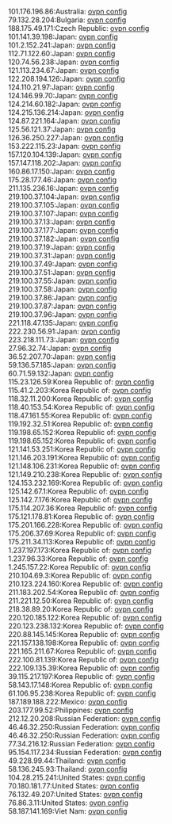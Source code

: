 101.176.196.86:Australia: [ovpn config](vpn/101_176_196_86.ovpn)  
79.132.28.204:Bulgaria: [ovpn config](vpn/79_132_28_204.ovpn)  
188.175.49.171:Czech Republic: [ovpn config](vpn/188_175_49_171.ovpn)  
101.141.39.198:Japan: [ovpn config](vpn/101_141_39_198.ovpn)  
101.2.152.241:Japan: [ovpn config](vpn/101_2_152_241.ovpn)  
112.71.122.60:Japan: [ovpn config](vpn/112_71_122_60.ovpn)  
120.74.56.238:Japan: [ovpn config](vpn/120_74_56_238.ovpn)  
121.113.234.67:Japan: [ovpn config](vpn/121_113_234_67.ovpn)  
122.208.194.126:Japan: [ovpn config](vpn/122_208_194_126.ovpn)  
124.110.21.97:Japan: [ovpn config](vpn/124_110_21_97.ovpn)  
124.146.99.70:Japan: [ovpn config](vpn/124_146_99_70.ovpn)  
124.214.60.182:Japan: [ovpn config](vpn/124_214_60_182.ovpn)  
124.215.136.214:Japan: [ovpn config](vpn/124_215_136_214.ovpn)  
124.87.221.164:Japan: [ovpn config](vpn/124_87_221_164.ovpn)  
125.56.121.37:Japan: [ovpn config](vpn/125_56_121_37.ovpn)  
126.36.250.227:Japan: [ovpn config](vpn/126_36_250_227.ovpn)  
153.222.115.23:Japan: [ovpn config](vpn/153_222_115_23.ovpn)  
157.120.104.139:Japan: [ovpn config](vpn/157_120_104_139.ovpn)  
157.147.118.202:Japan: [ovpn config](vpn/157_147_118_202.ovpn)  
160.86.17.150:Japan: [ovpn config](vpn/160_86_17_150.ovpn)  
175.28.177.46:Japan: [ovpn config](vpn/175_28_177_46.ovpn)  
211.135.236.16:Japan: [ovpn config](vpn/211_135_236_16.ovpn)  
219.100.37.104:Japan: [ovpn config](vpn/219_100_37_104.ovpn)  
219.100.37.105:Japan: [ovpn config](vpn/219_100_37_105.ovpn)  
219.100.37.107:Japan: [ovpn config](vpn/219_100_37_107.ovpn)  
219.100.37.13:Japan: [ovpn config](vpn/219_100_37_13.ovpn)  
219.100.37.177:Japan: [ovpn config](vpn/219_100_37_177.ovpn)  
219.100.37.182:Japan: [ovpn config](vpn/219_100_37_182.ovpn)  
219.100.37.19:Japan: [ovpn config](vpn/219_100_37_19.ovpn)  
219.100.37.31:Japan: [ovpn config](vpn/219_100_37_31.ovpn)  
219.100.37.49:Japan: [ovpn config](vpn/219_100_37_49.ovpn)  
219.100.37.51:Japan: [ovpn config](vpn/219_100_37_51.ovpn)  
219.100.37.55:Japan: [ovpn config](vpn/219_100_37_55.ovpn)  
219.100.37.58:Japan: [ovpn config](vpn/219_100_37_58.ovpn)  
219.100.37.86:Japan: [ovpn config](vpn/219_100_37_86.ovpn)  
219.100.37.87:Japan: [ovpn config](vpn/219_100_37_87.ovpn)  
219.100.37.96:Japan: [ovpn config](vpn/219_100_37_96.ovpn)  
221.118.47.135:Japan: [ovpn config](vpn/221_118_47_135.ovpn)  
222.230.56.91:Japan: [ovpn config](vpn/222_230_56_91.ovpn)  
223.218.111.73:Japan: [ovpn config](vpn/223_218_111_73.ovpn)  
27.96.32.74:Japan: [ovpn config](vpn/27_96_32_74.ovpn)  
36.52.207.70:Japan: [ovpn config](vpn/36_52_207_70.ovpn)  
59.136.57.185:Japan: [ovpn config](vpn/59_136_57_185.ovpn)  
60.71.59.132:Japan: [ovpn config](vpn/60_71_59_132.ovpn)  
115.23.126.59:Korea Republic of: [ovpn config](vpn/115_23_126_59.ovpn)  
115.41.2.203:Korea Republic of: [ovpn config](vpn/115_41_2_203.ovpn)  
118.32.11.200:Korea Republic of: [ovpn config](vpn/118_32_11_200.ovpn)  
118.40.153.54:Korea Republic of: [ovpn config](vpn/118_40_153_54.ovpn)  
118.47.161.55:Korea Republic of: [ovpn config](vpn/118_47_161_55.ovpn)  
119.192.32.51:Korea Republic of: [ovpn config](vpn/119_192_32_51.ovpn)  
119.198.65.152:Korea Republic of: [ovpn config](vpn/119_198_65_152.ovpn)  
119.198.65.152:Korea Republic of: [ovpn config](vpn/119_198_65_152.ovpn)  
121.141.53.251:Korea Republic of: [ovpn config](vpn/121_141_53_251.ovpn)  
121.146.203.191:Korea Republic of: [ovpn config](vpn/121_146_203_191.ovpn)  
121.148.106.231:Korea Republic of: [ovpn config](vpn/121_148_106_231.ovpn)  
121.149.210.238:Korea Republic of: [ovpn config](vpn/121_149_210_238.ovpn)  
124.153.232.169:Korea Republic of: [ovpn config](vpn/124_153_232_169.ovpn)  
125.142.67.1:Korea Republic of: [ovpn config](vpn/125_142_67_1.ovpn)  
125.142.7.176:Korea Republic of: [ovpn config](vpn/125_142_7_176.ovpn)  
175.114.207.36:Korea Republic of: [ovpn config](vpn/175_114_207_36.ovpn)  
175.121.178.81:Korea Republic of: [ovpn config](vpn/175_121_178_81.ovpn)  
175.201.166.228:Korea Republic of: [ovpn config](vpn/175_201_166_228.ovpn)  
175.206.37.69:Korea Republic of: [ovpn config](vpn/175_206_37_69.ovpn)  
175.211.34.113:Korea Republic of: [ovpn config](vpn/175_211_34_113.ovpn)  
1.237.197.173:Korea Republic of: [ovpn config](vpn/1_237_197_173.ovpn)  
1.237.96.33:Korea Republic of: [ovpn config](vpn/1_237_96_33.ovpn)  
1.245.157.22:Korea Republic of: [ovpn config](vpn/1_245_157_22.ovpn)  
210.104.69.3:Korea Republic of: [ovpn config](vpn/210_104_69_3.ovpn)  
210.123.224.160:Korea Republic of: [ovpn config](vpn/210_123_224_160.ovpn)  
211.183.202.54:Korea Republic of: [ovpn config](vpn/211_183_202_54.ovpn)  
211.221.12.50:Korea Republic of: [ovpn config](vpn/211_221_12_50.ovpn)  
218.38.89.20:Korea Republic of: [ovpn config](vpn/218_38_89_20.ovpn)  
220.120.185.122:Korea Republic of: [ovpn config](vpn/220_120_185_122.ovpn)  
220.123.238.132:Korea Republic of: [ovpn config](vpn/220_123_238_132.ovpn)  
220.88.145.145:Korea Republic of: [ovpn config](vpn/220_88_145_145.ovpn)  
221.157.138.198:Korea Republic of: [ovpn config](vpn/221_157_138_198.ovpn)  
221.165.211.67:Korea Republic of: [ovpn config](vpn/221_165_211_67.ovpn)  
222.100.81.139:Korea Republic of: [ovpn config](vpn/222_100_81_139.ovpn)  
222.109.135.39:Korea Republic of: [ovpn config](vpn/222_109_135_39.ovpn)  
39.115.217.197:Korea Republic of: [ovpn config](vpn/39_115_217_197.ovpn)  
58.143.17.148:Korea Republic of: [ovpn config](vpn/58_143_17_148.ovpn)  
61.106.95.238:Korea Republic of: [ovpn config](vpn/61_106_95_238.ovpn)  
187.189.188.222:Mexico: [ovpn config](vpn/187_189_188_222.ovpn)  
203.177.99.52:Philippines: [ovpn config](vpn/203_177_99_52.ovpn)  
212.12.20.208:Russian Federation: [ovpn config](vpn/212_12_20_208.ovpn)  
46.46.32.250:Russian Federation: [ovpn config](vpn/46_46_32_250.ovpn)  
46.46.32.250:Russian Federation: [ovpn config](vpn/46_46_32_250.ovpn)  
77.34.216.12:Russian Federation: [ovpn config](vpn/77_34_216_12.ovpn)  
95.154.117.234:Russian Federation: [ovpn config](vpn/95_154_117_234.ovpn)  
49.228.99.44:Thailand: [ovpn config](vpn/49_228_99_44.ovpn)  
58.136.245.93:Thailand: [ovpn config](vpn/58_136_245_93.ovpn)  
104.28.215.241:United States: [ovpn config](vpn/104_28_215_241.ovpn)  
70.180.181.77:United States: [ovpn config](vpn/70_180_181_77.ovpn)  
76.132.49.207:United States: [ovpn config](vpn/76_132_49_207.ovpn)  
76.86.3.11:United States: [ovpn config](vpn/76_86_3_11.ovpn)  
58.187.141.169:Viet Nam: [ovpn config](vpn/58_187_141_169.ovpn)  
